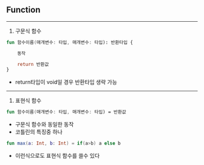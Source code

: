 ## Function
---
1. 구문식 함수
```kotlin
fun 함수이름(매개변수: 타입, 매개변수: 타입): 반환타입 {

    동작

    return 반환값
}
```
* return타입이 void일 경우 반환타입 생략 가능
---
1. 표현식 함수
```kotlin
fun 함수이름(매개변수: 타입, 매개변수: 타입) = 반환값
```
* 구문식 함수와 동일한 동작
* 코틀린의 특징중 하나 
```kotlin 
fun max(a: Int, b: Int) = if(a>b) a else b
```
* 이런식으로도 표현식 함수를 쓸수 있다

